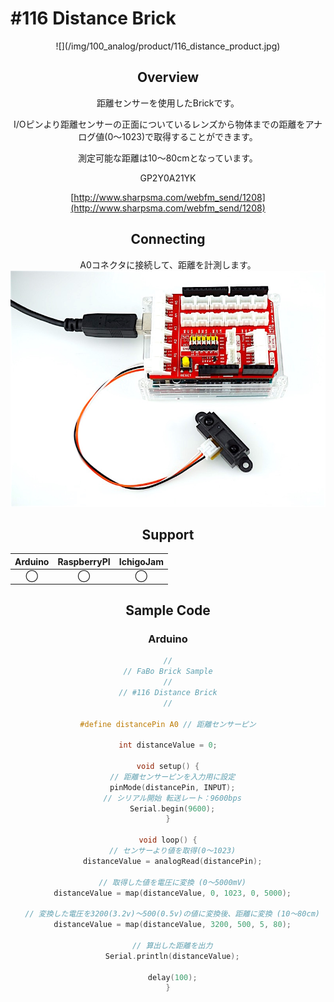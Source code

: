 # #116 Distance Brick

<center>![](/img/100_analog/product/116_distance_product.jpg)
<!--COLORME-->

## Overview
距離センサーを使用したBrickです。

I/Oピンより距離センサーの正面についているレンズから物体までの距離をアナログ値(0〜1023)で取得することができます。

測定可能な距離は10〜80cmとなっています。

GP2Y0A21YK

[http://www.sharpsma.com/webfm_send/1208](http://www.sharpsma.com/webfm_send/1208)

## Connecting
A0コネクタに接続して、距離を計測します。
![](/img/100_analog/connect/116_distance_connect.jpg)

## Support
|Arduino|RaspberryPI|IchigoJam|
|:--:|:--:|:--:|
|◯|◯|◯|

## Sample Code

### Arduino


```c
//
// FaBo Brick Sample
//
// #116 Distance Brick
//

#define distancePin A0 // 距離センサーピン

int distanceValue = 0;

void setup() {
  // 距離センサーピンを入力用に設定
  pinMode(distancePin, INPUT);
  // シリアル開始 転送レート：9600bps
  Serial.begin(9600);
}

void loop() {
  // センサーより値を取得(0〜1023)
  distanceValue = analogRead(distancePin);
  
  // 取得した値を電圧に変換 (0〜5000mV)
  distanceValue = map(distanceValue, 0, 1023, 0, 5000);

  // 変換した電圧を3200(3.2v)〜500(0.5v)の値に変換後、距離に変換 (10〜80cm)
  distanceValue = map(distanceValue, 3200, 500, 5, 80);

  // 算出した距離を出力
  Serial.println(distanceValue);

  delay(100);
}
```